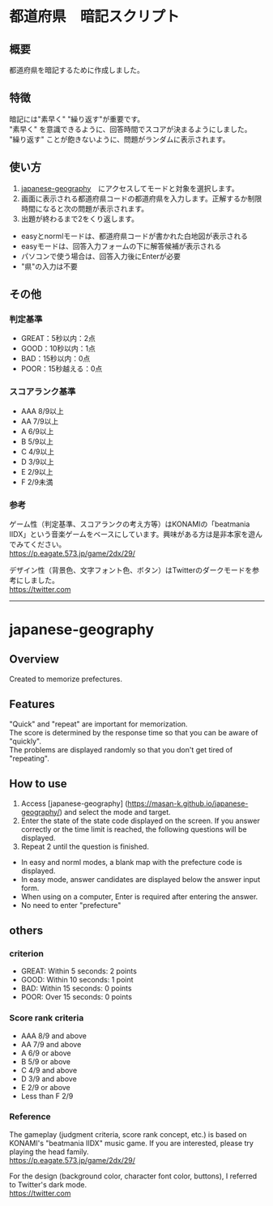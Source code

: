# 都道府県　暗記スクリプト

## 概要
都道府県を暗記するために作成しました。

## 特徴
暗記には"素早く" "繰り返す"が重要です。<br>
"素早く" を意識できるように、回答時間でスコアが決まるようにしました。<br>
"繰り返す" ことが飽きないように、問題がランダムに表示されます。<br>


## 使い方
1. [japanese-geography](https://masan-k.github.io/japanese-geography/)　にアクセスしてモードと対象を選択します。
2. 画面に表示される都道府県コードの都道府県を入力します。正解するか制限時間になると次の問題が表示されます。
3. 出題が終わるまで2をくり返します。


* easyとnormlモードは、都道府県コードが書かれた白地図が表示される
* easyモードは、回答入力フォームの下に解答候補が表示される
* パソコンで使う場合は、回答入力後にEnterが必要
* "県"の入力は不要

## その他

### 判定基準
* GREAT：5秒以内：2点
* GOOD：10秒以内：1点
* BAD：15秒以内：0点
* POOR：15秒越える：0点

### スコアランク基準
* AAA  8/9以上
* AA 7/9以上
* A 6/9以上
* B 5/9以上
* C 4/9以上
* D 3/9以上
* E 2/9以上
* F 2/9未満

### 参考
ゲーム性（判定基準、スコアランクの考え方等）はKONAMIの「beatmania IIDX」という音楽ゲームをベースにしています。興味がある方は是非本家を遊んでみてください。<br>
https://p.eagate.573.jp/game/2dx/29/

デザイン性（背景色、文字フォント色、ボタン）はTwitterのダークモードを参考にしました。<br>
https://twitter.com

----

# japanese-geography


## Overview
Created to memorize prefectures.

## Features
"Quick" and "repeat" are important for memorization. <br>
The score is determined by the response time so that you can be aware of "quickly". <br>
The problems are displayed randomly so that you don't get tired of "repeating". <br>


## How to use
1. Access [japanese-geography] (https://masan-k.github.io/japanese-geography/) and select the mode and target.
2. Enter the state of the state code displayed on the screen. If you answer correctly or the time limit is reached, the following questions will be displayed.
3. Repeat 2 until the question is finished.


* In easy and norml modes, a blank map with the prefecture code is displayed.
* In easy mode, answer candidates are displayed below the answer input form.
* When using on a computer, Enter is required after entering the answer.
* No need to enter "prefecture"

## others

### criterion
* GREAT: Within 5 seconds: 2 points
* GOOD: Within 10 seconds: 1 point
* BAD: Within 15 seconds: 0 points
* POOR: Over 15 seconds: 0 points

### Score rank criteria
* AAA 8/9 and above
* AA 7/9 and above
* A 6/9 or above
* B 5/9 or above
* C 4/9 and above
* D 3/9 and above
* E 2/9 or above
* Less than F 2/9

### Reference
The gameplay (judgment criteria, score rank concept, etc.) is based on KONAMI's "beatmania IIDX" music game. If you are interested, please try playing the head family. <br>
https://p.eagate.573.jp/game/2dx/29/

For the design (background color, character font color, buttons), I referred to Twitter's dark mode. <br>
https://twitter.com
